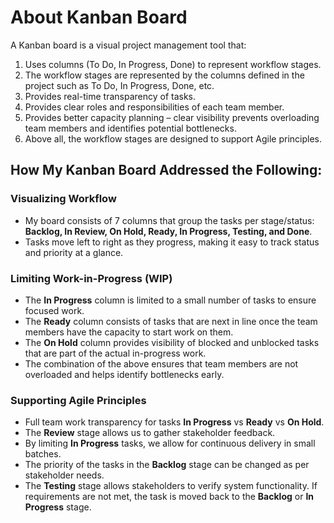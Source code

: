 # About Kanban Board

A Kanban board is a visual project management tool that:

1. Uses columns (To Do, In Progress, Done) to represent workflow stages.
2. The workflow stages are represented by the columns defined in the project such as To Do, In Progress, Done, etc.
3. Provides real-time transparency of tasks.
4. Provides clear roles and responsibilities of each team member.
5. Provides better capacity planning – clear visibility prevents overloading team members and identifies potential bottlenecks.
6. Above all, the workflow stages are designed to support Agile principles.

## How My Kanban Board Addressed the Following:

### Visualizing Workflow
- My board consists of 7 columns that group the tasks per stage/status: **Backlog, In Review, On Hold, Ready, In Progress, Testing, and Done**.
- Tasks move left to right as they progress, making it easy to track status and priority at a glance.

### Limiting Work-in-Progress (WIP)
- The **In Progress** column is limited to a small number of tasks to ensure focused work.
- The **Ready** column consists of tasks that are next in line once the team members have the capacity to start work on them.
- The **On Hold** column provides visibility of blocked and unblocked tasks that are part of the actual in-progress work.
- The combination of the above ensures that team members are not overloaded and helps identify bottlenecks early.

### Supporting Agile Principles
- Full team work transparency for tasks **In Progress** vs **Ready** vs **On Hold**.
- The **Review** stage allows us to gather stakeholder feedback.
- By limiting **In Progress** tasks, we allow for continuous delivery in small batches.
- The priority of the tasks in the **Backlog** stage can be changed as per stakeholder needs.
- The **Testing** stage allows stakeholders to verify system functionality. If requirements are not met, the task is moved back to the **Backlog** or **In Progress** stage.
